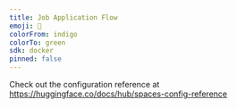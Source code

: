 ```yaml
---
title: Job Application Flow
emoji: 👀
colorFrom: indigo
colorTo: green
sdk: docker
pinned: false
---
```


Check out the configuration reference at https://huggingface.co/docs/hub/spaces-config-reference
